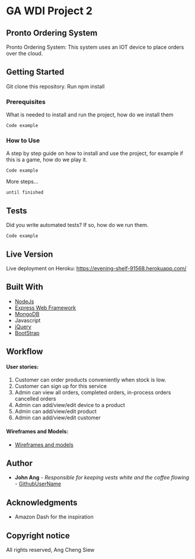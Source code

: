 # GA WDI Project 2
## Pronto Ordering System

Pronto Ordering System:
This system uses an IOT device to place orders over the cloud.


## Getting Started

Git clone this repository.
Run npm install

### Prerequisites

What is needed to install and run the project, how do we install them

```
Code example
```

### How to Use

A step by step guide on how to install and use the project, for example if this is a game, how do we play it.


```
Code example
```

More steps...

```
until finished
```


## Tests

Did you write automated tests? If so, how do we run them.


```
Code example
```

## Live Version

Live deployment on Heroku: https://evening-shelf-91568.herokuapp.com/

## Built With
* [NodeJs](https://nodejs.org/)
* [Express Web Framework](http://expressjs.com/)
* [MongoDB](https://www.mongodb.com/)
* Javascript
* [jQuery](http://jquery.com/)
* [BootStrap](http://getbootstrap.com/)

## Workflow
#### User stories:
1. Customer can order products conveniently when stock is low.
2. Customer can sign up for this service
3. Admin can view all orders, completed orders, in-process orders cancelled orders
4. Admin can add/view/edit device to a product
5. Admin can add/view/edit product
6. Admin can add/view/edit customer

#### Wireframes and Models:
* [Wireframes and models](https://github.com/wdi-sg/wdi-project-2-johnacs/master/assets/readme/modelsnwireframes.pdf)

## Author
* **John Ang** - *Responsible for keeping vests white and the coffee flowing* - [GithubUserName](https://github.com/johnacs)

## Acknowledgments
* Amazon Dash for the inspiration

## Copyright notice
All rights reserved, Ang Cheng Siew
